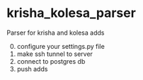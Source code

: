 # krisha_kolesa_parser
Parser for krisha and kolesa adds

0. configure your settings.py file
1. make ssh tunnel to server
2. connect to postgres db
3. push adds